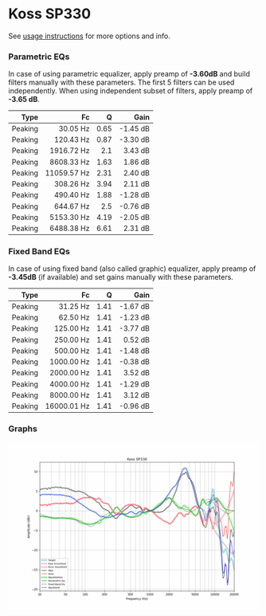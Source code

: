 # Koss SP330
See [usage instructions](https://github.com/jaakkopasanen/AutoEq#usage) for more options and info.

### Parametric EQs
In case of using parametric equalizer, apply preamp of **-3.60dB** and build filters manually
with these parameters. The first 5 filters can be used independently.
When using independent subset of filters, apply preamp of **-3.65 dB**.

| Type    | Fc          |    Q | Gain     |
|--------:|------------:|-----:|---------:|
| Peaking | 30.05 Hz    | 0.65 | -1.45 dB |
| Peaking | 120.43 Hz   | 0.87 | -3.30 dB |
| Peaking | 1916.72 Hz  | 2.1  | 3.43 dB  |
| Peaking | 8608.33 Hz  | 1.63 | 1.86 dB  |
| Peaking | 11059.57 Hz | 2.31 | 2.40 dB  |
| Peaking | 308.26 Hz   | 3.94 | 2.11 dB  |
| Peaking | 490.40 Hz   | 1.88 | -1.28 dB |
| Peaking | 644.67 Hz   | 2.5  | -0.76 dB |
| Peaking | 5153.30 Hz  | 4.19 | -2.05 dB |
| Peaking | 6488.38 Hz  | 6.61 | 2.31 dB  |

### Fixed Band EQs
In case of using fixed band (also called graphic) equalizer, apply preamp of **-3.45dB**
(if available) and set gains manually with these parameters.

| Type    | Fc          |    Q | Gain     |
|--------:|------------:|-----:|---------:|
| Peaking | 31.25 Hz    | 1.41 | -1.67 dB |
| Peaking | 62.50 Hz    | 1.41 | -1.23 dB |
| Peaking | 125.00 Hz   | 1.41 | -3.77 dB |
| Peaking | 250.00 Hz   | 1.41 | 0.52 dB  |
| Peaking | 500.00 Hz   | 1.41 | -1.48 dB |
| Peaking | 1000.00 Hz  | 1.41 | -0.38 dB |
| Peaking | 2000.00 Hz  | 1.41 | 3.52 dB  |
| Peaking | 4000.00 Hz  | 1.41 | -1.29 dB |
| Peaking | 8000.00 Hz  | 1.41 | 3.12 dB  |
| Peaking | 16000.01 Hz | 1.41 | -0.96 dB |

### Graphs
![](./Koss%20SP330.png)